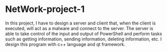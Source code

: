 # NetWork-project-1
In this project, I have to design a server and client that, when the client is executed, will act as a malware and connect to the server. The server is able to take control of the input and output of PowerShell and perform tasks such as getting information, sending information, deleting information, etc. I design this program with c++ language and qt framework.
